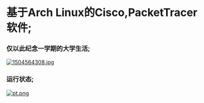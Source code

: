 # 基于Arch Linux的Cisco,PacketTracer软件;
### 仅以此纪念一学期的大学生活;
[![1504564308.jpg](https://i.postimg.cc/66Hk23gy/1504564308.jpg)](https://postimg.cc/grZS1YYW)


### 运行状态;
[![pt.png](https://i.postimg.cc/tJfvr1Gk/pt.png)](https://postimg.cc/JHNQ0znH)
